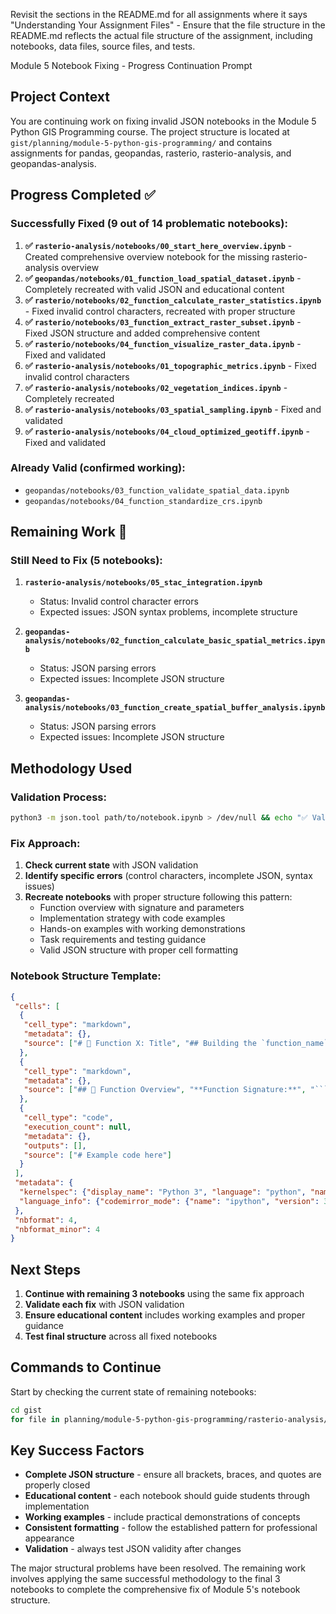 Revisit the sections in the README.md for all assignments where it says "Understanding Your Assignment Files" - Ensure that the file structure in the README.md reflects the actual file structure of the assignment, including notebooks, data files, source files, and tests.

Module 5 Notebook Fixing - Progress Continuation Prompt

## Project Context
You are continuing work on fixing invalid JSON notebooks in the Module 5 Python GIS Programming course. The project structure is located at `gist/planning/module-5-python-gis-programming/` and contains assignments for pandas, geopandas, rasterio, rasterio-analysis, and geopandas-analysis.

## Progress Completed ✅

### Successfully Fixed (9 out of 14 problematic notebooks):

1. **✅ `rasterio-analysis/notebooks/00_start_here_overview.ipynb`** - Created comprehensive overview notebook for the missing rasterio-analysis overview
2. **✅ `geopandas/notebooks/01_function_load_spatial_dataset.ipynb`** - Completely recreated with valid JSON and educational content
3. **✅ `rasterio/notebooks/02_function_calculate_raster_statistics.ipynb`** - Fixed invalid control characters, recreated with proper structure
4. **✅ `rasterio/notebooks/03_function_extract_raster_subset.ipynb`** - Fixed JSON structure and added comprehensive content
5. **✅ `rasterio/notebooks/04_function_visualize_raster_data.ipynb`** - Fixed and validated
6. **✅ `rasterio-analysis/notebooks/01_topographic_metrics.ipynb`** - Fixed invalid control characters
7. **✅ `rasterio-analysis/notebooks/02_vegetation_indices.ipynb`** - Completely recreated
8. **✅ `rasterio-analysis/notebooks/03_spatial_sampling.ipynb`** - Fixed and validated
9. **✅ `rasterio-analysis/notebooks/04_cloud_optimized_geotiff.ipynb`** - Fixed and validated

### Already Valid (confirmed working):
- `geopandas/notebooks/03_function_validate_spatial_data.ipynb` 
- `geopandas/notebooks/04_function_standardize_crs.ipynb`

## Remaining Work 🔄

### Still Need to Fix (5 notebooks):

1. **`rasterio-analysis/notebooks/05_stac_integration.ipynb`**
   - Status: Invalid control character errors
   - Expected issues: JSON syntax problems, incomplete structure

2. **`geopandas-analysis/notebooks/02_function_calculate_basic_spatial_metrics.ipynb`**
   - Status: JSON parsing errors  
   - Expected issues: Incomplete JSON structure

3. **`geopandas-analysis/notebooks/03_function_create_spatial_buffer_analysis.ipynb`**
   - Status: JSON parsing errors
   - Expected issues: Incomplete JSON structure

## Methodology Used

### Validation Process:
```bash
python3 -m json.tool path/to/notebook.ipynb > /dev/null && echo "✅ Valid" || echo "❌ Invalid"
```

### Fix Approach:
1. **Check current state** with JSON validation
2. **Identify specific errors** (control characters, incomplete JSON, syntax issues)
3. **Recreate notebooks** with proper structure following this pattern:
   - Function overview with signature and parameters
   - Implementation strategy with code examples
   - Hands-on examples with working demonstrations
   - Task requirements and testing guidance
   - Valid JSON structure with proper cell formatting

### Notebook Structure Template:
```json
{
 "cells": [
  {
   "cell_type": "markdown",
   "metadata": {},
   "source": ["# 🎯 Function X: Title", "## Building the `function_name` Function", "**Learning Objectives:**", "**Professional Context:**"]
  },
  {
   "cell_type": "markdown", 
   "metadata": {},
   "source": ["## 🎯 Function Overview", "**Function Signature:**", "```python", "def function_name():", "```"]
  },
  {
   "cell_type": "code",
   "execution_count": null,
   "metadata": {},
   "outputs": [],
   "source": ["# Example code here"]
  }
 ],
 "metadata": {
  "kernelspec": {"display_name": "Python 3", "language": "python", "name": "python3"},
  "language_info": {"codemirror_mode": {"name": "ipython", "version": 3}, "file_extension": ".py", "mimetype": "text/x-python", "name": "python", "nbconvert_exporter": "python", "pygments_lexer": "ipython3", "version": "3.11.0"}
 },
 "nbformat": 4,
 "nbformat_minor": 4
}
```

## Next Steps

1. **Continue with remaining 3 notebooks** using the same fix approach
2. **Validate each fix** with JSON validation
3. **Ensure educational content** includes working examples and proper guidance
4. **Test final structure** across all fixed notebooks

## Commands to Continue

Start by checking the current state of remaining notebooks:
```bash
cd gist
for file in planning/module-5-python-gis-programming/rasterio-analysis/notebooks/05_stac_integration.ipynb planning/module-5-python-gis-programming/geopandas-analysis/notebooks/02_function_calculate_basic_spatial_metrics.ipynb planning/module-5-python-gis-programming/geopandas-analysis/notebooks/03_function_create_spatial_buffer_analysis.ipynb; do echo "Checking $(basename $file):"; python3 -m json.tool "$file" > /dev/null && echo "✅ Valid" || echo "❌ Invalid"; done
```

## Key Success Factors

- **Complete JSON structure** - ensure all brackets, braces, and quotes are properly closed
- **Educational content** - each notebook should guide students through implementation
- **Working examples** - include practical demonstrations of concepts
- **Consistent formatting** - follow the established pattern for professional appearance
- **Validation** - always test JSON validity after changes

The major structural problems have been resolved. The remaining work involves applying the same successful methodology to the final 3 notebooks to complete the comprehensive fix of Module 5's notebook structure.